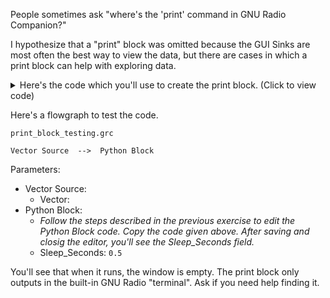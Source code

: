 People sometimes ask "where's the 'print' command in GNU Radio Companion?"

I hypothesize that a "print" block was omitted because the GUI Sinks are most often the best way to view the data, but there are cases in which a print block can help with exploring data.

<details><summary>Here's the code which you'll use to create the print block. (Click to view code) </summary>

```python3
    
import numpy as np
from gnuradio import gr
import time


name = "Python Block: Print"
in_sig_port_0 = np.float32


class blk(gr.sync_block):

    def __init__(self, sleep_seconds=0.5):
        gr.sync_block.__init__(
            self,
            name=name,
            in_sig=[in_sig_port_0],
            out_sig=[]
        )
        self.sleep_seconds = sleep_seconds
        
    def work(self, input_items, output_items):
        singleDataPoint = input_items[0][0]
        
        print("{:.3f}".format(singleDataPoint))
        time.sleep(self.sleep_seconds)

        return 1
```

</details>

Here's a flowgraph to test the code.

`print_block_testing.grc`

```
Vector Source  -->  Python Block
```

Parameters:
- Vector Source:
  - Vector: 
- Python Block:
  - <i>Follow the steps described in the previous exercise to edit the Python Block code. Copy the code given above. After saving and closig the editor, you'll see the Sleep_Seconds field.</i>
  - Sleep_Seconds: `0.5`

You'll see that when it runs, the window is empty. The print block only outputs in the built-in GNU Radio "terminal". Ask if you need help finding it.
